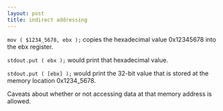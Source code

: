 ```yaml
---
layout: post
title: indirect addressing
---
```


`mov ( $1234_5678, ebx );` copies the hexadecimal value 0x12345678 into the ebx register.

`stdout.put ( ebx );` would print that hexadecimal value.

`stdout.put ( [ebx] );` would print the 32-bit value that is stored at the memory location 0x1234_5678.

Caveats about whether or not accessing data at that memory address is allowed.